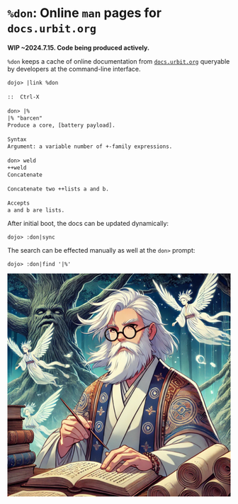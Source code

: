 #   `%don`: Online `man` pages for `docs.urbit.org`

**WIP ~2024.7.15. Code being produced actively.**

`%don` keeps a cache of online documentation from [`docs.urbit.org`](https://docs.urbit.org)
queryable by developers at the command-line interface.

```
dojo> |link %don

::  Ctrl-X

don> |%
|% "barcen"
Produce a core, [battery payload].

Syntax
Argument: a variable number of +-family expressions.

don> weld
++weld
Concatenate

Concatenate two ++lists a and b.

Accepts
a and b are lists.
```

After initial boot, the docs can be updated dynamically:

```
dojo> :don|sync
```

The search can be effected manually as well at the `don>` prompt:

```
dojo> :don|find '|%'
```

![](logo.webp)
